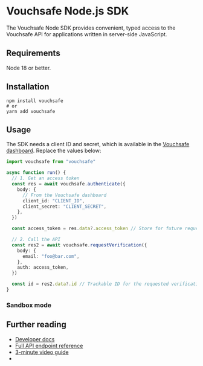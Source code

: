 # Vouchsafe Node.js SDK

The Vouchsafe Node SDK provides convenient, typed access to the Vouchsafe API for applications written in server-side JavaScript.

## Requirements

Node 18 or better.

## Installation

```
npm install vouchsafe
# or
yarn add vouchsafe
```

## Usage

The SDK needs a client ID and secret, which is available in the [Vouchsafe dashboard](https://app.vouchsafe.id). Replace the values below:

```ts
import vouchsafe from "vouchsafe"

async function run() {
  // 1. Get an access token
  const res = await vouchsafe.authenticate({
    body: {
      // From the Vouchsafe dashboard
      client_id: "CLIENT_ID",
      client_secret: "CLIENT_SECRET",
    },
  })

  const access_token = res.data?.access_token // Store for future requests

  // 2. Call the API
  const res2 = await vouchsafe.requestVerification({
    body: {
      email: "foo@bar.com",
    },
    auth: access_token,
  })

  const id = res2.data?.id // Trackable ID for the requested verification
}
```

### Sandbox mode

## Further reading

- [Developer docs](https://help.vouchsafe.id/en/collections/12439003-developers)
- [Full API endpoint reference](https://app.vouchsafe.id/docs)
- [3-minute video guide](https://www.youtube.com/playlist?list=PLx6V6SSTMuF_ZNWBPnysvwmdIwboLViE8)
-
